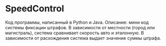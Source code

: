 # SpeedControl
Код программы, написанный в Python и Java. Описание: мини код системы фиксации штрафов. В зависимости от местности (город или магистраль), система сравнивает скорость авто и эталонную. В зависимости от расхождения система выдает значение суммы штрафа.
